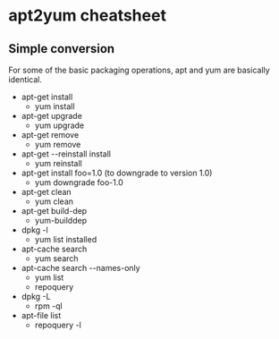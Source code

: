 # apt2yum cheatsheet

## Simple conversion

For some of the basic packaging operations, apt and yum are basically identical.

 * apt-get install
   * yum install
 * apt-get upgrade
   * yum upgrade
 * apt-get remove
   * yum remove
 * apt-get --reinstall install
   * yum reinstall
 * apt-get install foo=1.0 (to downgrade to version 1.0)
   * yum downgrade foo-1.0
 * apt-get clean
   * yum clean
 * apt-get build-dep
   * yum-builddep
 * dpkg -l
   * yum list installed
 * apt-cache search
   * yum search
 * apt-cache search --names-only
   * yum list
   * repoquery
 * dpkg -L
   * rpm -ql
 * apt-file list
   * repoquery -l
